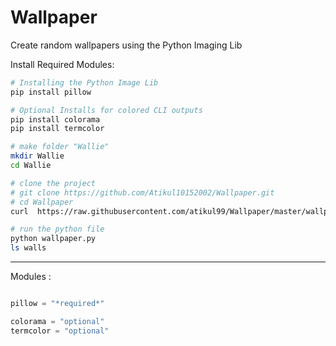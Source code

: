 # Wallpaper
Create random wallpapers using the Python Imaging Lib

Install Required Modules:
```python
# Installing the Python Image Lib
pip install pillow

# Optional Installs for colored CLI outputs
pip install colorama
pip install termcolor
```

```bash
# make folder "Wallie"
mkdir Wallie
cd Wallie

# clone the project
# git clone https://github.com/Atikul10152002/Wallpaper.git
# cd Wallpaper
curl  https://raw.githubusercontent.com/atikul99/Wallpaper/master/wallpaper.py >> wallpaper.py

# run the python file
python wallpaper.py
ls walls
```

<hr></hr>
Modules :

```python

pillow = "*required*"

colorama = "optional"
termcolor = "optional"
```
